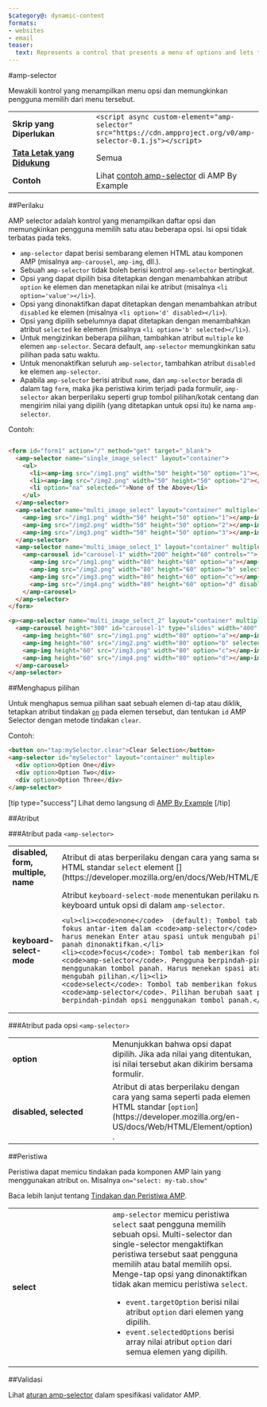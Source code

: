 ```yaml
---
$category@: dynamic-content
formats:
- websites
- email
teaser:
  text: Represents a control that presents a menu of options and lets the user choose from it.
---
```


<!--Copyright 2016 The AMP HTML Authors. All Rights Reserved.

       Licensed under the Apache License, Version 2.0 (the "License");
     you may not use this file except in compliance with the License.
     You may obtain a copy of the License at

     http://www.apache.org/licenses/LICENSE-2.0

     Unless required by applicable law or agreed to in writing, software
     distributed under the License is distributed on an "AS-IS" BASIS,
     WITHOUT WARRANTIES OR CONDITIONS OF ANY KIND, either express or implied.
     See the License for the specific language governing permissions and
     limitations under the License.
-->

#amp-selector

Mewakili kontrol yang menampilkan menu opsi dan memungkinkan pengguna memilih dari menu tersebut.

<table>
  <tr>
    <td class="col-fourty" width="40%"><strong>Skrip yang Diperlukan</strong></td>
  <td><code>&lt;script async custom-element="amp-selector" src="https://cdn.ampproject.org/v0/amp-selector-0.1.js">&lt;/script></code></td>
  </tr>
  <tr>
    <td class="col-fourty"><strong><a href="https://www.ampproject.org/docs/guides/responsive/control_layout.html">Tata Letak yang Didukung</a></strong></td>
    <td>Semua</td>
  </tr>
  <tr>
    <td class="col-fourty"><strong>Contoh</strong></td>
    <td>Lihat <a href="https://ampbyexample.com/components/amp-selector/">contoh amp-selector</a> di AMP By Example</td>
  </tr>
</table>


##Perilaku

AMP selector adalah kontrol yang menampilkan daftar opsi dan memungkinkan pengguna memilih satu atau beberapa opsi. Isi opsi tidak terbatas pada teks.

* `amp-selector` dapat berisi sembarang elemen HTML atau komponen AMP (misalnya `amp-carousel`, `amp-img`, dll.).
* Sebuah `amp-selector` tidak boleh berisi kontrol `amp-selector` bertingkat.
* Opsi yang dapat dipilih bisa ditetapkan dengan menambahkan atribut `option` ke elemen dan menetapkan nilai ke atribut (misalnya `<li option='value'></li>`).
* Opsi yang dinonaktifkan dapat ditetapkan dengan menambahkan atribut `disabled` ke elemen (misalnya `<li option='d' disabled></li>`).
* Opsi yang dipilih sebelumnya dapat ditetapkan dengan menambahkan atribut `selected` ke elemen (misalnya `<li option='b' selected></li>`).
* Untuk mengizinkan beberapa pilihan, tambahkan atribut `multiple` ke elemen `amp-selector`.  Secara default, `amp-selector` memungkinkan satu pilihan pada satu waktu.
* Untuk menonaktifkan seluruh `amp-selector`, tambahkan atribut `disabled` ke elemen `amp-selector`.
* Apabila `amp-selector` berisi atribut `name`, dan `amp-selector` berada di dalam tag `form`, maka jika peristiwa kirim terjadi pada formulir, `amp-selector` akan berperilaku seperti grup tombol pilihan/kotak centang dan mengirim nilai yang dipilih (yang ditetapkan untuk opsi itu) ke nama `amp-selector`.

Contoh:

```html

<form id="form1" action="/" method="get" target="_blank">
  <amp-selector name="single_image_select" layout="container">
    <ul>
      <li><amp-img src="/img1.png" width="50" height="50" option="1"></amp-img></li>
      <li><amp-img src="/img2.png" width="50" height="50" option="2"></amp-img></li>
      <li option="na" selected="">None of the Above</li>
    </ul>
  </amp-selector>
  <amp-selector name="multi_image_select" layout="container" multiple="">
    <amp-img src="/img1.png" width="50" height="50" option="1"></amp-img>
    <amp-img src="/img2.png" width="50" height="50" option="2"></amp-img>
    <amp-img src="/img3.png" width="50" height="50" option="3"></amp-img>
  </amp-selector>
  <amp-selector name="multi_image_select_1" layout="container" multiple="">
    <amp-carousel id="carousel-1" width="200" height="60" controls="">
      <amp-img src="/img1.png" width="80" height="60" option="a"></amp-img>
      <amp-img src="/img2.png" width="80" height="60" option="b" selected=""></amp-img>
      <amp-img src="/img3.png" width="80" height="60" option="c"></amp-img>
      <amp-img src="/img4.png" width="80" height="60" option="d" disabled=""></amp-img>
    </amp-carousel>
  </amp-selector>
</form>

<p><amp-selector name="multi_image_select_2" layout="container" multiple="" form="form1">
  <amp-carousel height="300" id="carousel-1" type="slides" width="400" controls="">
    <amp-img height="60" src="/img1.png" width="80" option="a"></amp-img>
    <amp-img height="60" src="/img2.png" width="80" option="b" selected=""></amp-img>
    <amp-img height="60" src="/img3.png" width="80" option="c"></amp-img>
    <amp-img height="60" src="/img4.png" width="80" option="d"></amp-img>
  </amp-carousel>
</amp-selector>
```

##Menghapus pilihan

Untuk menghapus semua pilihan saat sebuah elemen di-tap atau diklik, tetapkan atribut tindakan [`on`](../../spec/amp-actions-and-events.md) pada elemen tersebut, dan tentukan `id` AMP Selector dengan metode tindakan `clear`.

Contoh:

```html
<button on="tap:mySelector.clear">Clear Selection</button>
<amp-selector id="mySelector" layout="container" multiple>
  <div option>Option One</div>
  <div option>Option Two</div>
  <div option>Option Three</div>
</amp-selector>
```

[tip type="success"]
Lihat demo langsung di [AMP By Example](https://ampbyexample.com/components/amp-selector/)
[/tip]

##Atribut

###Atribut pada `<amp-selector>`

<table>
  <tr>
    <td width="40%"><strong>disabled, form, multiple, name</strong></td>
    <td>Atribut di atas berperilaku dengan cara yang sama seperti pada HTML standar <code>select</code> element [](https://developer.mozilla.org/en/docs/Web/HTML/Element/select).</td>
  </tr>
  <tr>
    <td width="40%"><strong>keyboard-select-mode</strong></td>
    <td>Atribut <code>keyboard-select-mode</code> menentukan perilaku navigasi keyboard untuk opsi di dalam <code>amp-selector</code>.

    <ul><li><code>none</code>  (default): Tombol tab mengubah fokus antar-item dalam <code>amp-selector</code>. Pengguna harus menekan Enter atau spasi untuk mengubah pilihan. Tombol panah dinonaktifkan.</li>
    <li><code>focus</code>: Tombol tab memberikan fokus pada <code>amp-selector</code>. Pengguna berpindah-pindah item menggunakan tombol panah. Harus menekan spasi atau Enter untuk mengubah pilihan.</li><li>
    <code>select</code>: Tombol tab memberikan fokus pada <code>amp-selector</code>. Pilihan berubah saat pengguna berpindah-pindah opsi menggunakan tombol panah.</li></ul></td>
  </tr>
    </table>

###Atribut pada opsi `<amp-selector>`

<table>
  <tr>
    <td width="40%"><strong>option</strong></td>
    <td>Menunjukkan bahwa opsi dapat dipilih.  Jika ada nilai yang ditentukan, isi nilai tersebut akan dikirim bersama formulir.</td>
  </tr>
  <tr>
    <td width="40%"><strong>disabled, selected</strong></td>
    <td>Atribut di atas berperilaku dengan cara yang sama seperti pada elemen HTML standar [<code>option</code>](https://developer.mozilla.org/en-US/docs/Web/HTML/Element/option) .</td>
  </tr>
</table>

##Peristiwa

Peristiwa dapat memicu tindakan pada komponen AMP lain yang menggunakan atribut `on`.
Misalnya `on="select: my-tab.show"`

Baca lebih lanjut tentang [Tindakan dan Peristiwa AMP](../../spec/amp-actions-and-events.md).

<table>
  <tr>
    <td width="40%"><strong>select</strong></td>
    <td><code>amp-selector</code> memicu peristiwa <code>select</code> saat pengguna memilih sebuah opsi.
    Multi-selector dan single-selector mengaktifkan peristiwa tersebut saat pengguna memilih atau batal memilih opsi.
    Menge-tap opsi yang dinonaktifkan tidak akan memicu peristiwa <code>select</code>.
    <ul>
    <li>
      <code>event.targetOption</code> berisi nilai atribut <code>option</code> dari elemen yang dipilih.</li>
      <li>
    <code>event.selectedOptions</code> berisi array nilai atribut <code>option</code> dari semua elemen yang dipilih.
      </li>
      </ul></td>
    </tr>

  </table>

##Validasi

Lihat [aturan amp-selector](https://github.com/ampproject/amphtml/blob/master/extensions/amp-selector/validator-amp-selector.protoascii) dalam spesifikasi validator AMP.
